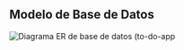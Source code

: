 ## Modelo de Base de Datos
![Diagrama ER de base de datos (to-do-app](https://github.com/valenn0101/to-do-app/assets/105892117/86682f21-6166-4dfe-9b68-356d566fc6b6)

